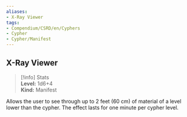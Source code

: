 ```yaml
---
aliases:
- X-Ray Viewer
tags:
- Compendium/CSRD/en/Cyphers
- Cypher
- Cypher/Manifest
---
```


  
## X-Ray Viewer  
>[!info] Stats  
> **Level:** 1d6+4  
> **Kind:** Manifest
  
Allows the user to see through up to 2 feet (60 cm) of material of a level lower than the cypher. The effect lasts for one minute per cypher level.